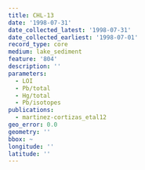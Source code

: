 ```yaml
---
title: CHL-13
date: '1998-07-31'
date_collected_latest: '1998-07-31'
date_collected_earliest: '1998-07-01'
record_type: core
medium: lake_sediment
feature: '804'
description: ''
parameters:
  - LOI
  - Pb/total
  - Hg/total
  - Pb/isotopes
publications:
  - martinez-cortizas_etal12
geo_error: 0.0
geometry: ''
bbox: ~
longitude: ''
latitude: ''
---
```


